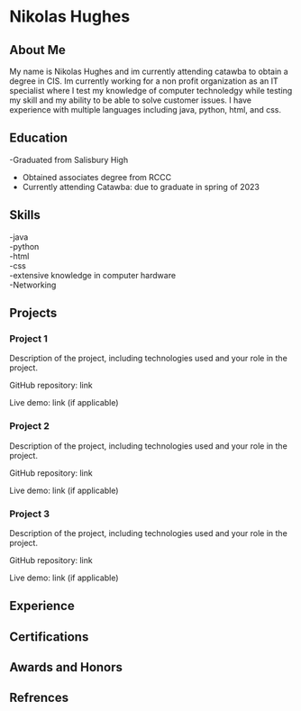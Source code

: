 

# Nikolas Hughes


## About Me
 My name is Nikolas Hughes and im currently attending catawba to obtain a degree in CIS. Im currently working for a non profit organization as an IT specialist where I test my knowledge of computer technoledgy while testing my skill and my ability to be able to solve customer issues. I have experience with multiple languages including java, python, html, and css. 

## Education
-Graduated from Salisbury High
- Obtained associates degree from RCCC
- Currently attending Catawba: due to graduate in spring of 2023

## Skills
-java<br>
-python<br>
-html<br>
-css<br>
-extensive knowledge in computer hardware<br>
-Networking


## Projects

 ### Project 1
Description of the project, including technologies used and your role in the project.<br>

GitHub repository: link<br>

Live demo: link (if applicable)<br>

 ### Project 2
Description of the project, including technologies used and your role in the project.<br>

GitHub repository: link<br>

Live demo: link (if applicable)<br>

 ### Project 3
Description of the project, including technologies used and your role in the project.<br>

GitHub repository: link<br>

Live demo: link (if applicable)<br>

## Experience


## Certifications


## Awards and Honors



## Refrences






